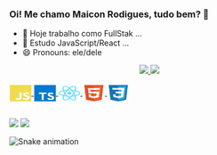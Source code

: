 ### Oi! Me chamo Maicon Rodigues, tudo bem? 👋

- 🔭 Hoje trabalho como FullStak ...
- 🌱 Estudo JavaScript/React ...
- 😄 Pronouns: ele/dele

<div align="center">
  <a href="https://github.com/MaiconBruno">
  <img height="178em" src="https://github-readme-stats.vercel.app/api?username=MaiconBruno&show_icons=true&theme=gotham&include_all_commits=true&count_private=true"/>
  <img height="178em" src="https://github-readme-stats.vercel.app/api/top-langs/?username=MaiconBruno&layout=compact&langs_count=7&theme=gotham"/>
</div>
<div style="display: inline_block;"><br>
  <img align="center" alt="Rafa-Js" height="30" width="40" src="https://raw.githubusercontent.com/devicons/devicon/master/icons/javascript/javascript-plain.svg">
  <img align="center" alt="Rafa-Ts" height="30" width="40" src="https://raw.githubusercontent.com/devicons/devicon/master/icons/typescript/typescript-plain.svg">
  <img align="center" alt="Rafa-React" height="30" width="40" src="https://raw.githubusercontent.com/devicons/devicon/master/icons/react/react-original.svg">
  <img align="center" alt="Rafa-HTML" height="30" width="40" src="https://raw.githubusercontent.com/devicons/devicon/master/icons/html5/html5-original.svg">
  <img align="center" alt="Rafa-CSS" height="30" width="40" src="https://raw.githubusercontent.com/devicons/devicon/master/icons/css3/css3-original.svg">
</div>
  
  ##
 
<div> 
  <a href = "mailto:maiconbrunorodrigues@gmail.com"><img src="https://img.shields.io/badge/-Gmail-%23333?style=for-the-badge&logo=gmail&logoColor=white" target="_blank"></a>
  <a href="https://www.linkedin.com/in/maicon-b-rodrigues/" target="_blank"><img src="https://img.shields.io/badge/-LinkedIn-%230077B5?style=for-the-badge&logo=linkedin&logoColor=white" target="_blank"></a> 
 
  ![Snake animation](https://s10.gifyu.com/images/animation_500_kzrpynwp.gif)

</div>
